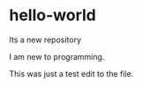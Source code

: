 # hello-world
Its a new repository

I am new to programming.

This was just a test edit to the file.
